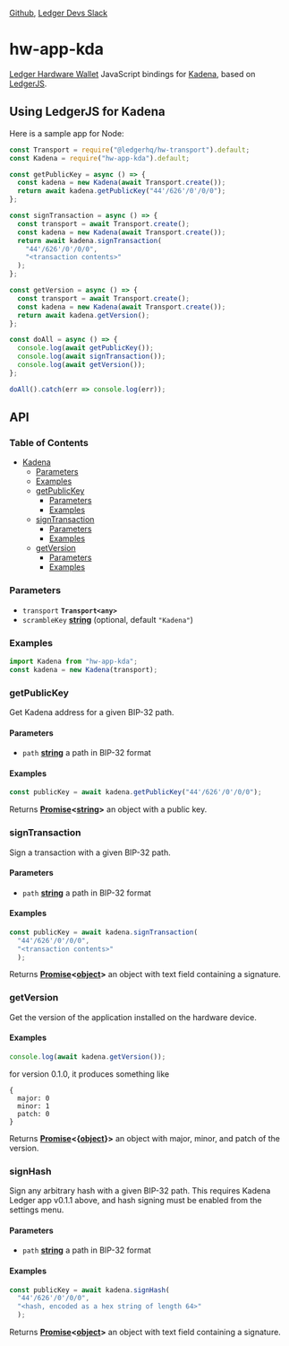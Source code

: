 [Github](https://github.com/LedgerHQ/ledgerjs/),
[Ledger Devs Slack](https://ledger-dev.slack.com/)

# hw-app-kda

[Ledger Hardware Wallet](https://www.ledger.com/) JavaScript bindings for [Kadena](https://kadena.io/), based on [LedgerJS](https://github.com/LedgerHQ/ledgerjs).

## Using LedgerJS for Kadena

Here is a sample app for Node:

```javascript
const Transport = require("@ledgerhq/hw-transport").default;
const Kadena = require("hw-app-kda").default;

const getPublicKey = async () => {
  const kadena = new Kadena(await Transport.create());
  return await kadena.getPublicKey("44'/626'/0'/0/0");
};

const signTransaction = async () => {
  const transport = await Transport.create();
  const kadena = new Kadena(await Transport.create());
  return await kadena.signTransaction(
    "44'/626'/0'/0/0",
    "<transaction contents>"
  );
};

const getVersion = async () => {
  const transport = await Transport.create();
  const kadena = new Kadena(await Transport.create());
  return await kadena.getVersion();
};

const doAll = async () => {
  console.log(await getPublicKey());
  console.log(await signTransaction());
  console.log(await getVersion());
};

doAll().catch(err => console.log(err));
```

## API

### Table of Contents

-   [Kadena](#kadena)
    -   [Parameters](#parameters)
    -   [Examples](#examples)
    -   [getPublicKey](#getpublickey)
        -   [Parameters](#parameters-1)
        -   [Examples](#examples-1)
    -   [signTransaction](#signtransaction)
        -   [Parameters](#parameters-2)
        -   [Examples](#examples-2)
    -   [getVersion](#signtransaction)
        -   [Parameters](#parameters-3)
        -   [Examples](#examples-3)


### Parameters

-   `transport` **`Transport<any>`**
-   `scrambleKey` **[string](https://developer.mozilla.org/docs/Web/JavaScript/Reference/Global_Objects/String)**  (optional, default `"Kadena"`)

### Examples

```javascript
import Kadena from "hw-app-kda";
const kadena = new Kadena(transport);
```

### getPublicKey

Get Kadena address for a given BIP-32 path.

#### Parameters

-   `path` **[string](https://developer.mozilla.org/docs/Web/JavaScript/Reference/Global_Objects/String)** a path in BIP-32 format

#### Examples

```javascript
const publicKey = await kadena.getPublicKey("44'/626'/0'/0/0");
```

Returns **[Promise](https://developer.mozilla.org/docs/Web/JavaScript/Reference/Global_Objects/Promise)&lt;[string](https://developer.mozilla.org/docs/Web/JavaScript/Reference/Global_Objects/String)>** an object with a public key.


### signTransaction

Sign a transaction with a given BIP-32 path.

#### Parameters

-   `path` **[string](https://developer.mozilla.org/docs/Web/JavaScript/Reference/Global_Objects/String)** a path in BIP-32 format

#### Examples

```javascript
const publicKey = await kadena.signTransaction(
  "44'/626'/0'/0/0",
  "<transaction contents>"
  );
```

Returns **[Promise](https://developer.mozilla.org/docs/Web/JavaScript/Reference/Global_Objects/Promise)&lt;[object](https://developer.mozilla.org/en-US/docs/Web/JavaScript/Reference/Global_Objects/Object)>** an object with text field containing a signature.

### getVersion

Get the version of the application installed on the hardware device.

#### Examples

```javascript
console.log(await kadena.getVersion());
```

for version 0.1.0, it produces something like

```
{
  major: 0
  minor: 1
  patch: 0
}
```

Returns **[Promise](https://developer.mozilla.org/docs/Web/JavaScript/Reference/Global_Objects/Promise)&lt;{[object](https://developer.mozilla.org/docs/Web/JavaScript/Reference/Global_Objects/Object)}>** an object with major, minor, and patch of the version.


### signHash

Sign any arbitrary hash with a given BIP-32 path.
This requires Kadena Ledger app v0.1.1 above, and hash signing must be enabled from the settings menu.

#### Parameters

-   `path` **[string](https://developer.mozilla.org/docs/Web/JavaScript/Reference/Global_Objects/String)** a path in BIP-32 format

#### Examples

```javascript
const publicKey = await kadena.signHash(
  "44'/626'/0'/0/0",
  "<hash, encoded as a hex string of length 64>"
  );
```

Returns **[Promise](https://developer.mozilla.org/docs/Web/JavaScript/Reference/Global_Objects/Promise)&lt;[object](https://developer.mozilla.org/en-US/docs/Web/JavaScript/Reference/Global_Objects/Object)>** an object with text field containing a signature.
